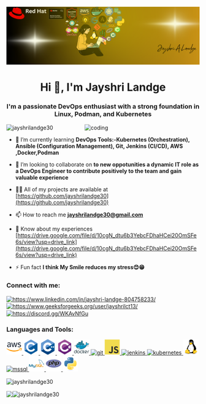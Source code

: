 
![logo](https://github.com/jayshrilandge30/jayshrilandge30/blob/main/Jayshri's%20Banner.png)


<h1 align="center">Hi 👋, I'm Jayshri Landge</h1>
<h3 align="center">I'm a passionate DevOps enthusiast with a strong foundation in Linux, Podman, and Kubernetes</h3>


<img align="right" alt="coding" width="300" src="https://designimages.appypie.com/aitools/text-animation/focusedGirl.gif"> 

<p align="left"> <img src="https://komarev.com/ghpvc/?username=jayshrilandge30&label=Profile%20views&color=0e75b6&style=flat" alt="jayshrilandge30" /> </p>



- 🌱 I’m currently learning **DevOps Tools:-Kubernetes (Orchestration), Ansible (Configuration Management), Git, Jenkins (CI/CD), AWS ,Docker,Podman**

- 👯 I’m looking to collaborate on **to new oppotunities a dynamic IT role as a DevOps Engineer to contribute positively to the team and gain valuable experience**

- 👨‍💻 All of my projects are available at [https://github.com/jayshrilandge30](https://github.com/jayshrilandge30)

- 📫 How to reach me **jayshrilandge30@gmail.com**

- 📄 Know about my experiences [https://drive.google.com/file/d/10cgN_dtu6b3YebcFDhaHCei20OmSFe6s/view?usp=drive_link](https://drive.google.com/file/d/10cgN_dtu6b3YebcFDhaHCei20OmSFe6s/view?usp=drive_link)

- ⚡ Fun fact **I think My Smile reduces my stress😊😁**

<h3 align="left">Connect with me:</h3>
<p align="left">
<a href="https://linkedin.com/in/https://www.linkedin.com/in/jayshri-landge-804758233/" target="blank"><img align="center" src="https://raw.githubusercontent.com/rahuldkjain/github-profile-readme-generator/master/src/images/icons/Social/linked-in-alt.svg" alt="https://www.linkedin.com/in/jayshri-landge-804758233/" height="30" width="40" /></a>
<a href="https://auth.geeksforgeeks.org/user/https://www.geeksforgeeks.org/user/jayshrilct13/" target="blank"><img align="center" src="https://raw.githubusercontent.com/rahuldkjain/github-profile-readme-generator/master/src/images/icons/Social/geeks-for-geeks.svg" alt="https://www.geeksforgeeks.org/user/jayshrilct13/" height="30" width="40" /></a>
<a href="https://discord.gg/https://discord.gg/WKAvNfGu" target="blank"><img align="center" src="https://raw.githubusercontent.com/rahuldkjain/github-profile-readme-generator/master/src/images/icons/Social/discord.svg" alt="https://discord.gg/WKAvNfGu" height="30" width="40" /></a>
</p>
<h3 align="left">Languages and Tools:</h3>
<p align="left"> <a href="https://aws.amazon.com" target="_blank" rel="noreferrer"> <img src="https://raw.githubusercontent.com/devicons/devicon/master/icons/amazonwebservices/amazonwebservices-original-wordmark.svg" alt="aws" width="40" height="40"/> </a> <a href="https://www.cprogramming.com/" target="_blank" rel="noreferrer"> <img src="https://raw.githubusercontent.com/devicons/devicon/master/icons/c/c-original.svg" alt="c" width="40" height="40"/> </a> <a href="https://www.w3schools.com/cpp/" target="_blank" rel="noreferrer"> <img src="https://raw.githubusercontent.com/devicons/devicon/master/icons/cplusplus/cplusplus-original.svg" alt="cplusplus" width="40" height="40"/> </a> <a href="https://www.w3schools.com/cs/" target="_blank" rel="noreferrer"> <img src="https://raw.githubusercontent.com/devicons/devicon/master/icons/csharp/csharp-original.svg" alt="csharp" width="40" height="40"/> </a> <a href="https://www.docker.com/" target="_blank" rel="noreferrer"> <img src="https://raw.githubusercontent.com/devicons/devicon/master/icons/docker/docker-original-wordmark.svg" alt="docker" width="40" height="40"/> </a> <a href="https://git-scm.com/" target="_blank" rel="noreferrer"> <img src="https://www.vectorlogo.zone/logos/git-scm/git-scm-icon.svg" alt="git" width="40" height="40"/> </a> <a href="https://developer.mozilla.org/en-US/docs/Web/JavaScript" target="_blank" rel="noreferrer"> <img src="https://raw.githubusercontent.com/devicons/devicon/master/icons/javascript/javascript-original.svg" alt="javascript" width="40" height="40"/> </a> <a href="https://www.jenkins.io" target="_blank" rel="noreferrer"> <img src="https://www.vectorlogo.zone/logos/jenkins/jenkins-icon.svg" alt="jenkins" width="40" height="40"/> </a> <a href="https://kubernetes.io" target="_blank" rel="noreferrer"> <img src="https://www.vectorlogo.zone/logos/kubernetes/kubernetes-icon.svg" alt="kubernetes" width="40" height="40"/> </a> <a href="https://www.linux.org/" target="_blank" rel="noreferrer"> <img src="https://raw.githubusercontent.com/devicons/devicon/master/icons/linux/linux-original.svg" alt="linux" width="40" height="40"/> </a> <a href="https://www.microsoft.com/en-us/sql-server" target="_blank" rel="noreferrer"> <img src="https://www.svgrepo.com/show/303229/microsoft-sql-server-logo.svg" alt="mssql" width="40" height="40"/> </a> <a href="https://www.mysql.com/" target="_blank" rel="noreferrer"> <img src="https://raw.githubusercontent.com/devicons/devicon/master/icons/mysql/mysql-original-wordmark.svg" alt="mysql" width="40" height="40"/> </a> <a href="https://www.php.net" target="_blank" rel="noreferrer"> <img src="https://raw.githubusercontent.com/devicons/devicon/master/icons/php/php-original.svg" alt="php" width="40" height="40"/> </a> <a href="https://www.python.org" target="_blank" rel="noreferrer"> <img src="https://raw.githubusercontent.com/devicons/devicon/master/icons/python/python-original.svg" alt="python" width="40" height="40"/> </a> </p>

<p><img align="center" height="300"  src="https://github-readme-stats.vercel.app/api/top-langs?username=jayshrilandge30&show_icons=true&locale=en&layout=compact&theme=transparent" alt="jayshrilandge30" /></p>

<p><img align="center"   src="https://github-readme-stats.vercel.app/api?username=jayshrilandge30&show_icons=true&locale=en&theme=midnight-purple&rank_icon=github"/></p?


<p><img align="center" src="https://github-readme-streak-stats.herokuapp.com/?user=jayshrilandge30&theme=transparent" alt="jayshrilandge30" /></p>












